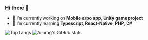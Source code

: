 ### Hi there 👋

- 🔭 I’m currently working on **Mobile expo app**, **Unity game project**
- 🌱 I’m currently learning **Typescript**, **React-Native**, **PHP**, **C#**

![Top Langs](https://github-readme-stats.vercel.app/api/top-langs/?username=niebieskiczlowiek&size_weight=0.5&count_weight=0.5&theme=cobalt)
![Anurag's GitHub stats](https://github-readme-stats.vercel.app/api?username=niebieskiczlowiek&show_icons=true&theme=cobalt)
